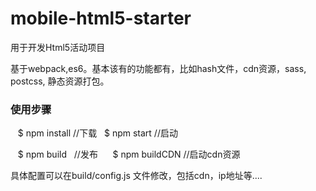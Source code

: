 # mobile-html5-starter
用于开发Html5活动项目

基于webpack,es6。基本该有的功能都有，比如hash文件，cdn资源，sass, postcss, 静态资源打包。


### 使用步骤

    $ npm install  //下载
  
    $ npm start    //启动
  
    $ npm build    //发布
  
    $ npm buildCDN  //启动cdn资源
  


具体配置可以在build/config.js 文件修改，包括cdn，ip地址等....
